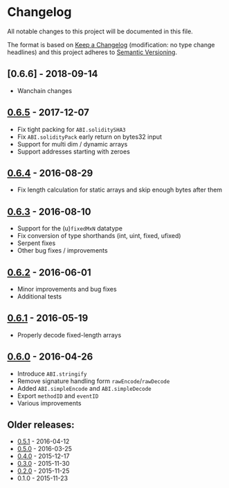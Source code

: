 # Changelog
All notable changes to this project will be documented in this file.

The format is based on [Keep a Changelog](http://keepachangelog.com/en/1.0.0/) 
(modification: no type change headlines) and this project adheres to 
[Semantic Versioning](http://semver.org/spec/v2.0.0.html).

## [0.6.6] - 2018-09-14
- Wanchain changes

## [0.6.5] - 2017-12-07
- Fix tight packing for ``ABI.soliditySHA3``
- Fix ``ABI.solidityPack`` early return on bytes32 input
- Support for multi dim / dynamic arrays
- Support addresses starting with zeroes

[0.6.5]: https://github.com/ethereumjs/ethereumjs-abi/compare/v0.6.4...v0.6.5

## [0.6.4] - 2016-08-29
- Fix length calculation for static arrays and skip enough bytes after them

[0.6.4]: https://github.com/ethereumjs/ethereumjs-abi/compare/v0.6.3...v0.6.4

## [0.6.3] - 2016-08-10
- Support for the (u)``fixedMxN`` datatype
- Fix conversion of type shorthands (int, uint, fixed, ufixed)
- Serpent fixes
- Other bug fixes / improvements

[0.6.3]: https://github.com/ethereumjs/ethereumjs-abi/compare/v0.6.2...v0.6.3

## [0.6.2] - 2016-06-01
- Minor improvements and bug fixes
- Additional tests

[0.6.2]: https://github.com/ethereumjs/ethereumjs-abi/compare/v0.6.1...v0.6.2

## [0.6.1] - 2016-05-19
- Properly decode fixed-length arrays

[0.6.1]: https://github.com/ethereumjs/ethereumjs-abi/compare/v0.6.0...v0.6.1

## [0.6.0] - 2016-04-26
- Introduce ``ABI.stringify``
- Remove signature handling form ``rawEncode``/``rawDecode``
- Added ``ABI.simpleEncode`` and ``ABI.simpleDecode``
- Export ``methodID`` and ``eventID``
- Various improvements

[0.6.0]: https://github.com/ethereumjs/ethereumjs-abi/compare/v0.5.1...v0.6.0

## Older releases:

- [0.5.1](https://github.com/ethereumjs/ethereumjs-abi/compare/v0.5.0...v0.5.1) - 2016-04-12
- [0.5.0](https://github.com/ethereumjs/ethereumjs-abi/compare/v0.4.0...v0.5.0) - 2016-03-25
- [0.4.0](https://github.com/ethereumjs/ethereumjs-abi/compare/v0.3.0...v0.4.0) - 2015-12-17
- [0.3.0](https://github.com/ethereumjs/ethereumjs-abi/compare/v0.2.0...v0.3.0) - 2015-11-30
- [0.2.0](https://github.com/ethereumjs/ethereumjs-abi/compare/v0.1.0...v0.2.0) - 2015-11-25
- 0.1.0 - 2015-11-23


